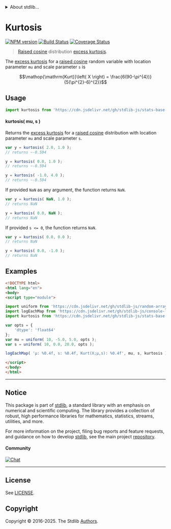 <!--

@license Apache-2.0

Copyright (c) 2018 The Stdlib Authors.

Licensed under the Apache License, Version 2.0 (the "License");
you may not use this file except in compliance with the License.
You may obtain a copy of the License at

   http://www.apache.org/licenses/LICENSE-2.0

Unless required by applicable law or agreed to in writing, software
distributed under the License is distributed on an "AS IS" BASIS,
WITHOUT WARRANTIES OR CONDITIONS OF ANY KIND, either express or implied.
See the License for the specific language governing permissions and
limitations under the License.

-->


<details>
  <summary>
    About stdlib...
  </summary>
  <p>We believe in a future in which the web is a preferred environment for numerical computation. To help realize this future, we've built stdlib. stdlib is a standard library, with an emphasis on numerical and scientific computation, written in JavaScript (and C) for execution in browsers and in Node.js.</p>
  <p>The library is fully decomposable, being architected in such a way that you can swap out and mix and match APIs and functionality to cater to your exact preferences and use cases.</p>
  <p>When you use stdlib, you can be absolutely certain that you are using the most thorough, rigorous, well-written, studied, documented, tested, measured, and high-quality code out there.</p>
  <p>To join us in bringing numerical computing to the web, get started by checking us out on <a href="https://github.com/stdlib-js/stdlib">GitHub</a>, and please consider <a href="https://opencollective.com/stdlib">financially supporting stdlib</a>. We greatly appreciate your continued support!</p>
</details>

# Kurtosis

[![NPM version][npm-image]][npm-url] [![Build Status][test-image]][test-url] [![Coverage Status][coverage-image]][coverage-url] <!-- [![dependencies][dependencies-image]][dependencies-url] -->

> [Raised cosine][cosine-distribution] distribution [excess kurtosis][kurtosis].

<!-- Section to include introductory text. Make sure to keep an empty line after the intro `section` element and another before the `/section` close. -->

<section class="intro">

The [excess kurtosis][kurtosis] for a [raised cosine][cosine-distribution] random variable with location parameter `mu` and scale parameter `s` is

<!-- <equation class="equation" label="eq:cosine_kurtosis" align="center" raw="\operatorname{Kurt}\left( X \right) = \frac{6(90-\pi^{4})}{5(\pi^{2}-6)^{2}}" alt="Excess kurtosis for a raised cosine distribution."> -->

```math
\mathop{\mathrm{Kurt}}\left( X \right) = \frac{6(90-\pi^{4})}{5(\pi^{2}-6)^{2}}
```

<!-- <div class="equation" align="center" data-raw-text="\operatorname{Kurt}\left( X \right) = \frac{6(90-\pi^{4})}{5(\pi^{2}-6)^{2}}" data-equation="eq:cosine_kurtosis">
    <img src="https://cdn.jsdelivr.net/gh/stdlib-js/stdlib@51534079fef45e990850102147e8945fb023d1d0/lib/node_modules/@stdlib/stats/base/dists/cosine/kurtosis/docs/img/equation_cosine_kurtosis.svg" alt="Excess kurtosis for a raised cosine distribution.">
    <br>
</div> -->

<!-- </equation> -->

</section>

<!-- /.intro -->

<!-- Package usage documentation. -->



<section class="usage">

## Usage

```javascript
import kurtosis from 'https://cdn.jsdelivr.net/gh/stdlib-js/stats-base-dists-cosine-kurtosis@esm/index.mjs';
```

#### kurtosis( mu, s )

Returns the [excess kurtosis][kurtosis] for a [raised cosine][cosine-distribution] distribution with location parameter `mu` and scale parameter `s`.

```javascript
var y = kurtosis( 2.0, 1.0 );
// returns ~-0.594

y = kurtosis( 0.0, 1.0 );
// returns ~-0.594

y = kurtosis( -1.0, 4.0 );
// returns ~-0.594
```

If provided `NaN` as any argument, the function returns `NaN`.

```javascript
var y = kurtosis( NaN, 1.0 );
// returns NaN

y = kurtosis( 0.0, NaN );
// returns NaN
```

If provided `s <= 0`, the function returns `NaN`.

```javascript
var y = kurtosis( 0.0, 0.0 );
// returns NaN

y = kurtosis( 0.0, -1.0 );
// returns NaN
```

</section>

<!-- /.usage -->

<!-- Package usage notes. Make sure to keep an empty line after the `section` element and another before the `/section` close. -->

<section class="notes">

</section>

<!-- /.notes -->

<!-- Package usage examples. -->

<section class="examples">

## Examples

<!-- eslint no-undef: "error" -->

```html
<!DOCTYPE html>
<html lang="en">
<body>
<script type="module">

import uniform from 'https://cdn.jsdelivr.net/gh/stdlib-js/random-array-uniform@esm/index.mjs';
import logEachMap from 'https://cdn.jsdelivr.net/gh/stdlib-js/console-log-each-map@esm/index.mjs';
import kurtosis from 'https://cdn.jsdelivr.net/gh/stdlib-js/stats-base-dists-cosine-kurtosis@esm/index.mjs';

var opts = {
    'dtype': 'float64'
};
var mu = uniform( 10, -5.0, 5.0, opts );
var s = uniform( 10, 0.0, 20.0, opts );

logEachMap( 'µ: %0.4f, s: %0.4f, Kurt(X;µ,s): %0.4f', mu, s, kurtosis );

</script>
</body>
</html>
```

</section>

<!-- /.examples -->

<!-- C interface documentation. -->



<!-- Section to include cited references. If references are included, add a horizontal rule *before* the section. Make sure to keep an empty line after the `section` element and another before the `/section` close. -->

<section class="references">

</section>

<!-- /.references -->

<!-- Section for related `stdlib` packages. Do not manually edit this section, as it is automatically populated. -->

<section class="related">

</section>

<!-- /.related -->

<!-- Section for all links. Make sure to keep an empty line after the `section` element and another before the `/section` close. -->


<section class="main-repo" >

* * *

## Notice

This package is part of [stdlib][stdlib], a standard library with an emphasis on numerical and scientific computing. The library provides a collection of robust, high performance libraries for mathematics, statistics, streams, utilities, and more.

For more information on the project, filing bug reports and feature requests, and guidance on how to develop [stdlib][stdlib], see the main project [repository][stdlib].

#### Community

[![Chat][chat-image]][chat-url]

---

## License

See [LICENSE][stdlib-license].


## Copyright

Copyright &copy; 2016-2025. The Stdlib [Authors][stdlib-authors].

</section>

<!-- /.stdlib -->

<!-- Section for all links. Make sure to keep an empty line after the `section` element and another before the `/section` close. -->

<section class="links">

[npm-image]: http://img.shields.io/npm/v/@stdlib/stats-base-dists-cosine-kurtosis.svg
[npm-url]: https://npmjs.org/package/@stdlib/stats-base-dists-cosine-kurtosis

[test-image]: https://github.com/stdlib-js/stats-base-dists-cosine-kurtosis/actions/workflows/test.yml/badge.svg?branch=main
[test-url]: https://github.com/stdlib-js/stats-base-dists-cosine-kurtosis/actions/workflows/test.yml?query=branch:main

[coverage-image]: https://img.shields.io/codecov/c/github/stdlib-js/stats-base-dists-cosine-kurtosis/main.svg
[coverage-url]: https://codecov.io/github/stdlib-js/stats-base-dists-cosine-kurtosis?branch=main

<!--

[dependencies-image]: https://img.shields.io/david/stdlib-js/stats-base-dists-cosine-kurtosis.svg
[dependencies-url]: https://david-dm.org/stdlib-js/stats-base-dists-cosine-kurtosis/main

-->

[chat-image]: https://img.shields.io/gitter/room/stdlib-js/stdlib.svg
[chat-url]: https://app.gitter.im/#/room/#stdlib-js_stdlib:gitter.im

[stdlib]: https://github.com/stdlib-js/stdlib

[stdlib-authors]: https://github.com/stdlib-js/stdlib/graphs/contributors

[umd]: https://github.com/umdjs/umd
[es-module]: https://developer.mozilla.org/en-US/docs/Web/JavaScript/Guide/Modules

[deno-url]: https://github.com/stdlib-js/stats-base-dists-cosine-kurtosis/tree/deno
[deno-readme]: https://github.com/stdlib-js/stats-base-dists-cosine-kurtosis/blob/deno/README.md
[umd-url]: https://github.com/stdlib-js/stats-base-dists-cosine-kurtosis/tree/umd
[umd-readme]: https://github.com/stdlib-js/stats-base-dists-cosine-kurtosis/blob/umd/README.md
[esm-url]: https://github.com/stdlib-js/stats-base-dists-cosine-kurtosis/tree/esm
[esm-readme]: https://github.com/stdlib-js/stats-base-dists-cosine-kurtosis/blob/esm/README.md
[branches-url]: https://github.com/stdlib-js/stats-base-dists-cosine-kurtosis/blob/main/branches.md

[stdlib-license]: https://raw.githubusercontent.com/stdlib-js/stats-base-dists-cosine-kurtosis/main/LICENSE

[cosine-distribution]: https://en.wikipedia.org/wiki/Raised_cosine_distribution

[kurtosis]: https://en.wikipedia.org/wiki/Kurtosis

</section>

<!-- /.links -->
